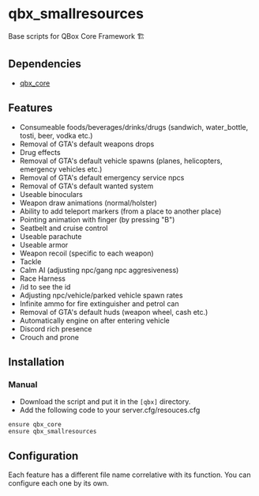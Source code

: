 # qbx_smallresources
Base scripts for QBox Core Framework :building_construction:

## Dependencies
- [qbx_core](https://github.com/Qbox-project/qbx_core)

## Features
- Consumeable foods/beverages/drinks/drugs (sandwich, water_bottle, tosti, beer, vodka etc.)
- Removal of GTA's default weapons drops
- Drug effects
- Removal of GTA's default vehicle spawns (planes, helicopters, emergency vehicles etc.)
- Removal of GTA's default emergency service npcs
- Removal of GTA's default wanted system
- Useable binoculars
- Weapon draw animations (normal/holster)
- Ability to add teleport markers (from a place to another place)
- Pointing animation with finger (by pressing "B")
- Seatbelt and cruise control
- Useable parachute
- Useable armor
- Weapon recoil (specific to each weapon)
- Tackle
- Calm AI (adjusting npc/gang npc aggresiveness)
- Race Harness
- /id to see the id
- Adjusting npc/vehicle/parked vehicle spawn rates
- Infinite ammo for fire extinguisher and petrol can
- Removal of GTA's default huds (weapon wheel, cash etc.)
- Automatically engine on after entering vehicle
- Discord rich presence
- Crouch and prone




## Installation
### Manual
- Download the script and put it in the `[qbx]` directory.
- Add the following code to your server.cfg/resouces.cfg
```
ensure qbx_core
ensure qbx_smallresources
```

## Configuration
Each feature has a different file name correlative with its function. You can configure each one by its own.
